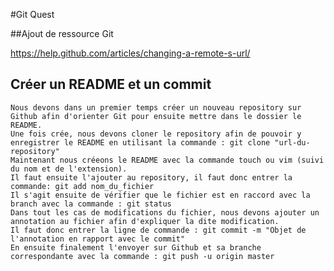 #Git Quest
	

##Ajout de ressource Git

https://help.github.com/articles/changing-a-remote-s-url/

## Créer un README et un commit

	Nous devons dans un premier temps créer un nouveau repository sur Github afin d'orienter Git pour ensuite mettre dans le dossier le README.
	Une fois crée, nous devons cloner le repository afin de pouvoir y enregistrer le README en utilisant la commande : git clone "url-du-repository"
	Maintenant nous créeons le README avec la commande touch ou vim (suivi du nom et de l'extension).
	Il faut ensuite l'ajouter au repository, il faut donc entrer la commande: git add nom_du_fichier
	Il s'agit ensuite de vérifier que le fichier est en raccord avec la branch avec la commande : git status
	Dans tout les cas de modifications du fichier, nous devons ajouter un annotation au fichier afin d'expliquer la dite modification.
	Il faut donc entrer la ligne de commande : git commit -m "Objet de l'annotation en rapport avec le commit"
	En ensuite finalement l'envoyer sur Github et sa branche correspondante avec la commande : git push -u origin master	

